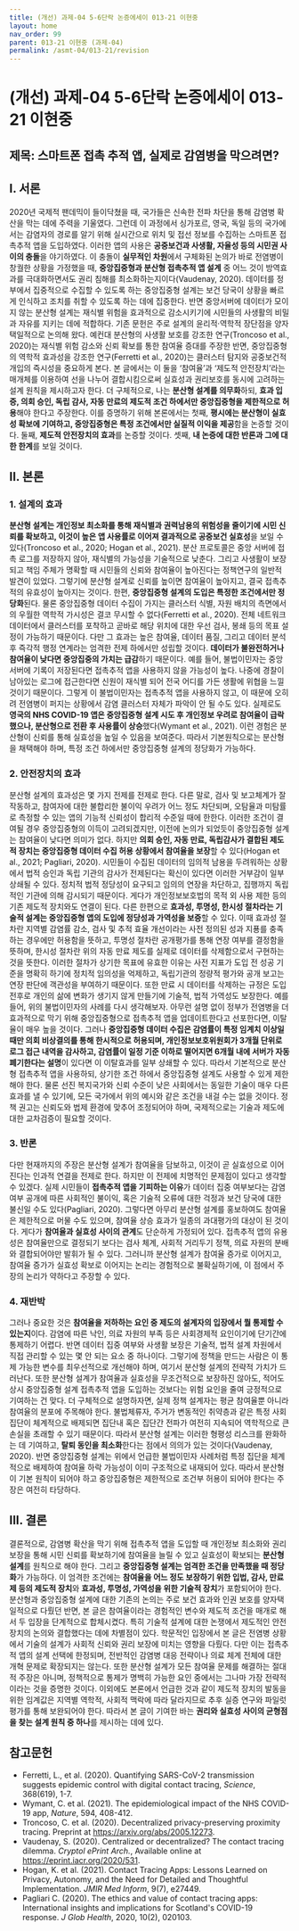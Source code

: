 ```yaml
---
title: (개선) 과제-04 5-6단락 논증에세이 013-21 이현중
layout: home
nav_order: 99
parent: 013-21 이현중 (과제-04)
permalink: /asmt-04/013-21/revision
---
```


# (개선) 과제-04 5-6단락 논증에세이 013-21 이현중 

## 제목: 스마트폰 접촉 추적 앱, 실제로 감염병을 막으려면?

## I. 서론

2020년 국제적 팬데믹이 들이닥쳤을 때, 국가들은 신속한 전파 차단을 통해 감염병 확산을 막는 데에 주력을 기울였다. 그런데 이 과정에서 싱가포르, 영국, 독일 등의 국가에서는 감염자의 경로를 알기 위해 실시간으로 위치 및 접선 정보를 수집하는 스마트폰 접촉추적 앱을 도입하였다. 이러한 앱의 사용은 **공중보건과 사생활, 자율성 등의 시민권 사이의 충돌**을 야기하였다. 이 충돌이 **실무적인 차원**에서 구체화된 논의가 바로 전염병이 창궐한 상황을 가정했을 때, **중앙집중형과 분산형 접촉추적 앱 설계** 중 어느 것이 방역효과를 극대화하면서도 권리 침해를 최소화하는지이다(Vaudenay, 2020). 데이터를 정부에서 집중적으로 수집할 수 있도록 하는 중앙집중형 설계는 보건 당국이 상황을 빠르게 인식하고 조치를 취할 수 있도록 하는 데에 집중한다. 반면 중앙서버에 데이터가 모이지 않는 분산형 설계는 재식별 위험을 효과적으로 감소시키기에 시민들의 사생활의 비밀과 자유를 지키는 데에 적합하다. 기존 문헌은 주로 설계의 윤리적·역학적 장단점을 양자택일적으로 논의해 왔다. 예컨대 분산형의 사생활 보호를 강조한 연구(Troncoso et al., 2020)는 재식별 위험 감소와 신뢰 확보를 통한 참여율 증대를 주장한 반면, 중앙집중형의 역학적 효과성을 강조한 연구(Ferretti et al., 2020)는 클러스터 탐지와 공중보건적 개입의 즉시성을 중요하게 본다. 본 글에서는 이 둘을 ‘참여율’과 ‘제도적 안전장치’라는 매개체를 이용하여 선을 나누어 결합시킴으로써 실효성과 권리보호를 동시에 고려하는 설계 원칙을 제시하고자 한다. 더 구체적으로, 나는 **분산형 설계를 의무화**하되, **효과 입증, 의회 승인, 독립 감사, 자동 만료의 제도적 조건 하에서만 중앙집중형을 제한적으로 허용**해야 한다고 주장한다. 이를 증명하기 위해 본론에서는 첫째, **평시에는 분산형이 실효성 확보에 기여하고, 중앙집중형은 특정 조건에서만 실질적 이익을 제공**함을 논증할 것이다. 둘째, **제도적 안전장치의 효과**를 논증할 것이다. 셋째, **내 논증에 대한 반론과 그에 대한 한계**를 보일 것이다.

## II. 본론

### 1. 설계의 효과

**분산형 설계는 개인정보 최소화를 통해 재식별과 권력남용의 위험성을 줄이기에 시민 신뢰를 확보하고, 이것이 높은 앱 사용률로 이어져 결과적으로 공중보건 실효성**을 보일 수 있다(Troncoso et al., 2020; Hogan et al., 2021). 분산 프로토콜은 중앙 서버에 접촉 로그를 저장하지 않아, 재식별의 가능성을 기술적으로 낮춘다. 그리고 사생활이 보장되고 책임 주체가 명확할 때 시민들의 신뢰와 참여율이 높아진다는 정책연구의 일반적 발견이 있었다. 그렇기에 분산형 설계로 신뢰를 높이면 참여율이 높아지고, 결국 접촉추적의 유효성이 높아지는 것이다. 한편, **중앙집중형 설계의 도입은 특정한 조건에서만 정당화**된다. 물론 중앙집중형 데이터 수집이 가지는 클러스터 식별, 자원 배치의 측면에서의 우월한 역학적 가시성은 결코 무시할 수 없다(Ferretti et al., 2020). 전체 네트워크 데이터에서 클러스터를 포착하고 곧바로 해당 위치에 대한 우선 검사, 봉쇄 등의 목표 설정이 가능하기 때문이다. 다만 그 효과는 높은 참여율, 데이터 품질, 그리고 데이터 분석 후 즉각적 행정 연계라는 엄격한 전제 하에서만 성립할 것이다. **데이터가 불완전하거나 참여율이 낮다면 중앙집중의 가치는 급감**하기 때문이다. 예를 들어, 불법이민자는 중앙서버에 기록이 저장된다면 접촉추적 앱을 사용하지 않을 가능성이 높다. 나중에 경찰이 남아있는 로그에 접근한다면 신원이 재식별 되어 전국 어디를 가든 생활에 위협을 느낄 것이기 때문이다. 그렇게 이 불법이민자는 접촉추적 앱을 사용하지 않고, 이 때문에 오히려 전염병이 퍼지는 상황에서 감염 클러스터 자체가 파악이 안 될 수도 있다. 실제로도 **영국의 NHS COVID-19 앱은 중앙집중형 설계 시도 후 개인정보 우려로 참여율이 급락했으나, 분산형으로 전환 후 사용률이 상승**했다(Wymant et al., 2021). 이런 경험은 분산형이 신뢰를 통해 실효성을 높일 수 있음을 보여준다. 따라서 기본원칙으로는 분산형을 채택해야 하며, 특정 조건 하에서만 중앙집중형 설계의 정당화가 가능하다. 

### 2. 안전장치의 효과

분산형 설계의 효과성은 몇 가지 전제를 전제로 한다. 다른 말로, 검사 및 보고체계가 잘 작동하고, 참여자에 대한 불합리한 불이익 우려가 어느 정도 차단되며, 오탐율과 미탐률로 측정할 수 있는 앱의 기능적 신뢰성이 합리적 수준일 때에 한한다. 이러한 조건이 결여될 경우 중앙집중형의 이득이 고려되겠지만, 이전에 논의가 되었듯이 중앙집중형 설계는 참여율이 낮다면 의미가 없다. 하지만 **의회 승인, 자동 만료, 독립감사가 결합된 제도적 장치는 중앙집중형 데이터 수집 허용 상황에서 참여율을 보장**할 수 있다(Hogan et al., 2021; Pagliari, 2020). 시민들이 수집된 데이터의 임의적 남용을 두려워하는 상황에서 법적 승인과 독립 기관의 감사가 전제된다는 확신이 있다면 이러한 거부감이 일부 상쇄될 수 있다. 정치적 법적 정당성이 요구되고 임의의 연장을 차단하고, 집행까지 독립적인 기관에 의해 감시되기 때문이다. 게다가 개인정보보호법의 목적 외 사용 제한 등의 기존 제도적 장치와도 연결이 된다. 다른 한편으로 **효과성, 투명성, 한시성 절차라는 기술적 설계는 중앙집중형 앱의 도입에 정당성과 가역성을 보증**할 수 있다. 이때 효과성 절차란 지역별 감염률 감소, 검사 및 추적 효율 개선이라는 사전 정의된 성과 지푱를 충족하는 경우에만 허용함을 뜻하고, 투명성 절차란 공개평가를 통해 연장 여부를 결정함을 뜻하며, 한시성 절차란 위의 자동 만료 제도를 실제로 데이터를 삭제함으로서 구현하는 것을 뜻한다. 이러한 절차가 상기한 목표에 유효한 이유는 사전 지표가 도입 전 성공 기준을 명확히 하기에 정치적 임의성을 억제하고, 독립기관의 정량적 평가와 공개 보고는 연장 판단에 객관성을 부여하기 때문이다. 또한 만료 시 데이터를 삭제하는 규정은 도입 전후로 개인의 삶에 변화가 생기지 않게 만들기에 기술적, 법적 가역성도 보장한다. 예를 들어, 위의 불법이민자의 사례를 다시 생각해보자. 아무런 설명 없이 정부가 전염병을 더 효과적으로 막기 위해 중앙집중형으로 접촉추적 앱을 업데이트한다고 선포한다면, 이탈율이 매우 높을 것이다. 그러나 **중앙집중형 데이터 수집은 감염률이 특정 임계치 이상일 때만 의회 비상결의를 통해 한시적으로 허용되며, 개인정보보호위원회가 3개월 단위로 로그 접근 내역을 감사하고, 감염률이 일정 기준 이하로 떨어지면 6개월 내에 서버가 자동 폐기한다는 설명**이 있다면 이 이탈효과를 일부 상쇄할 수 있다. 따라서 기본적으로 분산형 접촉추적 앱을 사용하되, 상기한 조건 하에서 중앙집중형 설계도 사용할 수 있게 제한해야 한다. 물론 선진 복지국가와 신뢰 수준이 낮은 사회에서는 동일한 기술이 매우 다른 효과를 낼 수 있기에, 모든 국가에서 위의 예시와 같은 조건을 내걸 수는 없을 것이다. 정책 권고는 신뢰도와 법제 환경에 맞추어 조정되어야 하며, 국제적으로는 기술과 제도에 대한 교차검증이 필요할 것이다.

### 3. 반론

다만 현재까지의 주장은 분산형 설계가 참여율을 담보하고, 이것이 곧 실효성으로 이어진다는 인과적 연결을 전제로 한다. 하지만 이 전제에 치명적인 문제점이 있다고 생각할 수 있겠다. 실제 시민들이 **접촉추적 앱을 기피하는 이유**가 데이터 집중 여부보다는 감염 여부 공개에 따른 사회적인 불이익, 혹은 기술적 오류에 대한 걱정과 보건 당국에 대한 불신일 수도 있다(Pagliari, 2020). 그렇다면 아무리 분산형 설계를 홍보하여도 참여율은 제한적으로 머물 수도 있으며, 참여율 상승 효과가 일종의 과대평가의 대상이 된 것이다. 게다가 **참여율과 실효성 사이의 관계**도 단순하게 가정되어 있다. 접촉추적 앱의 유용성은 참여율만으로 결정되기 보다는 검사 체계, 사회적 거리두기 정책, 의료 자원의 분배와 결합되어야만 발휘가 될 수 있다. 그러니까 분산형 설계가 참여율 증가로 이어지고, 참여율 증가가 실효성 확보로 이어지는 논리는 경험적으로 불확실하기에, 이 점에서 주장의 논리가 약하다고 주장할 수 있다. 

### 4. 재반박

그러나 중요한 것은 **참여율을 저하하는 요인 중 제도의 설계자의 입장에서 뭘 통제할 수 있는지**이다. 감염에 따른 낙인, 의료 자원의 부족 등은 사회경제적 요인이기에 단기간에 통제하기 어렵다. 반면 데이터 집중 여부와 사생활 보장은 기술적, 법적 설계 차원에서 직접 관리할 수 있는 몇 안 되는 요소 중 하나이다. 그렇기에 정책을 만드는 사람은 이 통제 가능한 변수를 최우선적으로 개선해야 하며, 여기서 분산형 설계의 전략적 가치가 드러난다. 또한 분산형 설계가 참여율과 실효성을 무조건적으로 보장하진 않아도, 적어도 상시 중앙집중형 설계 접촉추적 앱을 도입하는 것보다는 위험 요인을 줄여 긍정적으로 기여하는 건 맞다. 더 구체적으로 설명하자면, 실제 정책 설계자는 평균 참여율뿐 아니라 참여율의 분포에 주목해야 한다. 불법체류자, 주거가 변동적인 취약층과 같은 특정 사회집단이 체계적으로 배제되면 집단내 혹은 집단간 전파가 여전히 지속되어 역학적으로 큰 손실을 초래할 수 있기 때문이다. 따라서 분산형 설계는 이러한 형평성 리스크를 완화하는 데 기여하고, **탈퇴 동인을 최소화**한다는 점에서 의의가 있는 것이다(Vaudenay, 2020). 반면 중앙집중형 설계는 위에서 언급한 불법이민자 사례처럼 특정 집단을 체계적으로 배제하여 참여율 하락 가능성이 이미 구조적으로 내재되어 있다. 따라서 분산형이 기본 원칙이 되어야 하고 중앙집중형은 제한적으로 조건부 허용이 되어야 한다는 주장은 여전히 타당하다.

## III. 결론

결론적으로, 감염병 확산을 막기 위해 접촉추적 앱을 도입할 때 개인정보 최소화와 권리 보장을 통해 시민 신뢰를 확보하기에 참여율을 늘릴 수 있고 실효성이 확보되는 **분산형 설계**를 원칙으로 해야 한다. 그리고 **중앙집중형 설계는 엄격한 조건을 만족했을 때 정당화**가 가능하다. 이 엄격한 조건에는 **참여율을 어느 정도 보장하기 위한 입법, 감사, 만료제 등의 제도적 장치**와 **효과성, 투명성, 가역성을 위한 기술적 장치**가 포함되어야 한다. 분산형과 중앙집중형 설계에 대한 기존의 논의는 주로 보건 효과와 인권 보호를 양자택일적으로 다뤘던 반면, 본 글은 참여율이라는 경험적인 변수와 제도적 조건을 매개로 해서 두 입장을 단계적으로 합체시켰다. 특히 기술적 설계에 대한 논쟁에서 제도적인 안전장치의 논의와 결합했다는 데에 차별점이 있다. 학문적인 입장에서 본 글은 전염병 상황에서 기술의 설계가 사회적 신뢰와 권리 보장에 미치는 영향을 다뤘다. 다만 이는 접촉추적 앱의 설계 선택에 한정되며, 전반적인 감염병 대응 전략이나 의료 체계 전체에 대한 개혁 문제로 확장되지는 않는다. 또한 분산형 설계가 모든 참여율 문제를 해결하는 절대적 주장은 아니며, 정책적으로 통제가 명백히 가능한 요인 중에서는 그나마 가장 전략적이라는 것을 증명한 것이다. 이외에도 본론에서 언급한 것과 같이 제도적 장치의 발동을 위한 임계값은 지역별 역학적, 사회적 맥락에 따라 달라지므로 추후 실증 연구와 파일럿 평가를 통해 보완되어야 한다. 따라서 본 글이 기여한 바는 **권리와 실효성 사이의 균형점을 찾는 설계 원칙 중 하나**를 제시하는 데에 있다.

## 참고문헌

- Ferretti, L., et al. (2020). Quantifying SARS-CoV-2 transmission suggests epidemic control with digital contact tracing, *Science*, 368(619), 1-7.
- Wymant, C. et al. (2021). The epidemiological impact of the NHS COVID-19 app, *Nature*, 594, 408-412.
- Troncoso, C. et al. (2020). Decentralized privacy-preserving proximity tracing. Preprint at https://arxiv.org/abs/2005.12273.
- Vaudenay, S. (2020). Centralized or decentralized? The contact tracing dilemma. *Cryptol ePrint Arch.*, Available online at https://eprint.iacr.org/2020/531.
- Hogan, K. et al. (2021). Contact Tracing Apps: Lessons Learned on Privacy, Autonomy, and the Need for Detailed and Thoughtful Implementation. *JMIR Med Inform*, 9(7), e27449.
- Pagliari C. (2020). The ethics and value of contact tracing apps: International insights and implications for Scotland's COVID-19 response. *J Glob Health*, 2020, 10(2), 020103.
